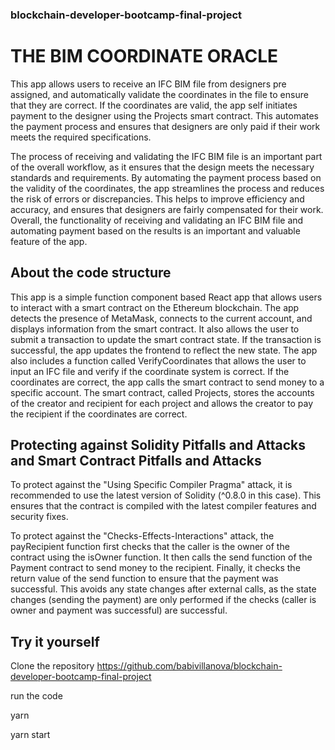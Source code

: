 ### blockchain-developer-bootcamp-final-project
# THE BIM COORDINATE ORACLE 

This app allows users to receive an IFC BIM file from designers pre assigned, and automatically validate the coordinates in the file to ensure that they are correct. If the coordinates are valid, the app self initiates payment to the designer using the Projects smart contract. This automates the payment process and ensures that designers are only paid if their work meets the required specifications.

The process of receiving and validating the IFC BIM file is an important part of the overall workflow, as it ensures that the design meets the necessary standards and requirements. By automating the payment process based on the validity of the coordinates, the app streamlines the process and reduces the risk of errors or discrepancies. This helps to improve efficiency and accuracy, and ensures that designers are fairly compensated for their work. Overall, the functionality of receiving and validating an IFC BIM file and automating payment based on the results is an important and valuable feature of the app.


## About the code structure
This app is a simple function component based React app that allows users to interact with a smart contract on the Ethereum blockchain. The app detects the presence of MetaMask, connects to the current account, and displays information from the smart contract. It also allows the user to submit a transaction to update the smart contract state. If the transaction is successful, the app updates the frontend to reflect the new state. The app also includes a function called VerifyCoordinates that allows the user to input an IFC file and verify if the coordinate system is correct. If the coordinates are correct, the app calls the smart contract to send money to a specific account. The smart contract, called Projects, stores the accounts of the creator and recipient for each project and allows the creator to pay the recipient if the coordinates are correct.

## Protecting against Solidity Pitfalls and Attacks and Smart Contract Pitfalls and Attacks

To protect against the "Using Specific Compiler Pragma" attack, it is recommended to use the latest version of Solidity (^0.8.0 in this case). This ensures that the contract is compiled with the latest compiler features and security fixes.

To protect against the "Checks-Effects-Interactions" attack, the payRecipient function first checks that the caller is the owner of the contract using the isOwner function. It then calls the send function of the Payment contract to send money to the recipient. Finally, it checks the return value of the send function to ensure that the payment was successful. This avoids any state changes after external calls, as the state changes (sending the payment) are only performed if the checks (caller is owner and payment was successful) are successful.

## Try it yourself

Clone the repository https://github.com/babivillanova/blockchain-developer-bootcamp-final-project 

run the code

yarn

yarn start
